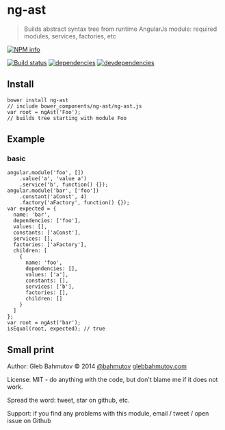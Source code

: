 # ng-ast

> Builds abstract syntax tree from runtime AngularJs module: required modules, services, factories, etc

[![NPM info][nodei.co]](https://npmjs.org/package/ng-ast)

[![Build status][ci-image]][ci-url]
[![dependencies][dependencies-image]][dependencies-url]
[![devdependencies][ng-ast-devdependencies-image] ][ng-ast-devdependencies-url]

## Install

    bower install ng-ast
    // include bower_components/ng-ast/ng-ast.js
    var root = ngAst('Foo');
    // builds tree starting with module Foo

## Example

### basic

    angular.module('foo', [])
        .value('a', 'value a')
        .service('b', function() {});
    angular.module('bar', ['foo'])
        .constant('aConst', 4)
        .factory('aFactory', function() {});
    var expected = {
      name: 'bar',
      dependencies: ['foo'],
      values: [],
      constants: ['aConst'],
      services: [],
      factories: ['aFactory'],
      children: [
        {
          name: 'foo',
          dependencies: [],
          values: ['a'],
          constants: [],
          services: ['b'],
          factories: [],
          children: []
        }
      ]
    };
    var root = ngAst('bar');
    isEqual(root, expected); // true

## Small print

Author: Gleb Bahmutov &copy; 2014
[@bahmutov](https://twitter.com/bahmutov) [glebbahmutov.com](http://glebbahmutov.com)

License: MIT - do anything with the code, but don't blame me if it does not work.

Spread the word: tweet, star on github, etc.

Support: if you find any problems with this module, email / tweet / open issue on Github

[ci-image]: https://travis-ci.org/bahmutov/ng-ast.png?branch=master
[ci-url]: https://travis-ci.org/bahmutov/ng-ast
[nodei.co]: https://nodei.co/npm/ng-ast.png?downloads=true
[dependencies-image]: https://david-dm.org/bahmutov/ng-ast.png
[dependencies-url]: https://david-dm.org/bahmutov/ng-ast
[ng-ast-devdependencies-image]: https://david-dm.org/bahmutov/ng-ast/dev-status.png
[ng-ast-devdependencies-url]: https://david-dm.org/bahmutov/ng-ast#info=devDependencies
